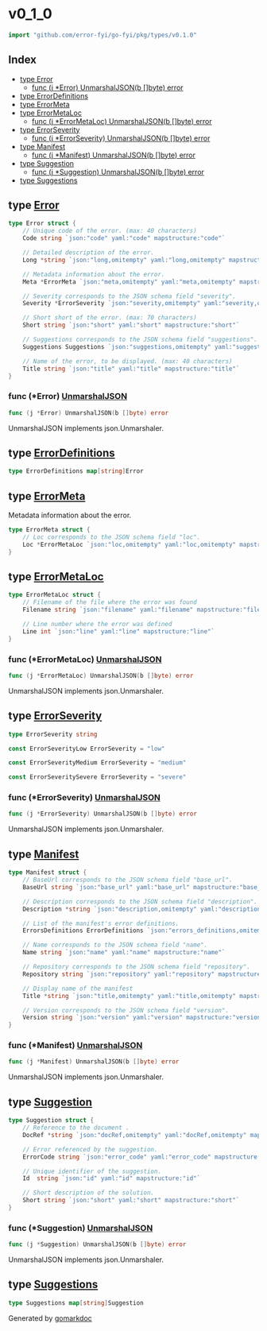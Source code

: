<!-- gomarkdoc:embed:start -->

<!-- Code generated by gomarkdoc. DO NOT EDIT -->

# v0\_1\_0

```go
import "github.com/error-fyi/go-fyi/pkg/types/v0.1.0"
```

## Index

- [type Error](<#Error>)
  - [func \(j \*Error\) UnmarshalJSON\(b \[\]byte\) error](<#Error.UnmarshalJSON>)
- [type ErrorDefinitions](<#ErrorDefinitions>)
- [type ErrorMeta](<#ErrorMeta>)
- [type ErrorMetaLoc](<#ErrorMetaLoc>)
  - [func \(j \*ErrorMetaLoc\) UnmarshalJSON\(b \[\]byte\) error](<#ErrorMetaLoc.UnmarshalJSON>)
- [type ErrorSeverity](<#ErrorSeverity>)
  - [func \(j \*ErrorSeverity\) UnmarshalJSON\(b \[\]byte\) error](<#ErrorSeverity.UnmarshalJSON>)
- [type Manifest](<#Manifest>)
  - [func \(j \*Manifest\) UnmarshalJSON\(b \[\]byte\) error](<#Manifest.UnmarshalJSON>)
- [type Suggestion](<#Suggestion>)
  - [func \(j \*Suggestion\) UnmarshalJSON\(b \[\]byte\) error](<#Suggestion.UnmarshalJSON>)
- [type Suggestions](<#Suggestions>)


<a name="Error"></a>
## type [Error](<https://github.com/error-fyi/go-fyi/blob/main/pkg/types/v0.1.0/types.go#L9-L30>)



```go
type Error struct {
    // Unique code of the error. (max: 40 characters)
    Code string `json:"code" yaml:"code" mapstructure:"code"`

    // Detailed description of the error.
    Long *string `json:"long,omitempty" yaml:"long,omitempty" mapstructure:"long,omitempty"`

    // Metadata information about the error.
    Meta *ErrorMeta `json:"meta,omitempty" yaml:"meta,omitempty" mapstructure:"meta,omitempty"`

    // Severity corresponds to the JSON schema field "severity".
    Severity *ErrorSeverity `json:"severity,omitempty" yaml:"severity,omitempty" mapstructure:"severity,omitempty"`

    // Short short of the error. (max: 70 characters)
    Short string `json:"short" yaml:"short" mapstructure:"short"`

    // Suggestions corresponds to the JSON schema field "suggestions".
    Suggestions Suggestions `json:"suggestions,omitempty" yaml:"suggestions,omitempty" mapstructure:"suggestions,omitempty"`

    // Name of the error, to be displayed. (max: 40 characters)
    Title string `json:"title" yaml:"title" mapstructure:"title"`
}
```

<a name="Error.UnmarshalJSON"></a>
### func \(\*Error\) [UnmarshalJSON](<https://github.com/error-fyi/go-fyi/blob/main/pkg/types/v0.1.0/types.go#L121>)

```go
func (j *Error) UnmarshalJSON(b []byte) error
```

UnmarshalJSON implements json.Unmarshaler.

<a name="ErrorDefinitions"></a>
## type [ErrorDefinitions](<https://github.com/error-fyi/go-fyi/blob/main/pkg/types/v0.1.0/types.go#L32>)



```go
type ErrorDefinitions map[string]Error
```

<a name="ErrorMeta"></a>
## type [ErrorMeta](<https://github.com/error-fyi/go-fyi/blob/main/pkg/types/v0.1.0/types.go#L35-L38>)

Metadata information about the error.

```go
type ErrorMeta struct {
    // Loc corresponds to the JSON schema field "loc".
    Loc *ErrorMetaLoc `json:"loc,omitempty" yaml:"loc,omitempty" mapstructure:"loc,omitempty"`
}
```

<a name="ErrorMetaLoc"></a>
## type [ErrorMetaLoc](<https://github.com/error-fyi/go-fyi/blob/main/pkg/types/v0.1.0/types.go#L40-L46>)



```go
type ErrorMetaLoc struct {
    // Filename of the file where the error was found
    Filename string `json:"filename" yaml:"filename" mapstructure:"filename"`

    // Line number where the error was defined
    Line int `json:"line" yaml:"line" mapstructure:"line"`
}
```

<a name="ErrorMetaLoc.UnmarshalJSON"></a>
### func \(\*ErrorMetaLoc\) [UnmarshalJSON](<https://github.com/error-fyi/go-fyi/blob/main/pkg/types/v0.1.0/types.go#L154>)

```go
func (j *ErrorMetaLoc) UnmarshalJSON(b []byte) error
```

UnmarshalJSON implements json.Unmarshaler.

<a name="ErrorSeverity"></a>
## type [ErrorSeverity](<https://github.com/error-fyi/go-fyi/blob/main/pkg/types/v0.1.0/types.go#L48>)



```go
type ErrorSeverity string
```

<a name="ErrorSeverityLow"></a>

```go
const ErrorSeverityLow ErrorSeverity = "low"
```

<a name="ErrorSeverityMedium"></a>

```go
const ErrorSeverityMedium ErrorSeverity = "medium"
```

<a name="ErrorSeveritySevere"></a>

```go
const ErrorSeveritySevere ErrorSeverity = "severe"
```

<a name="ErrorSeverity.UnmarshalJSON"></a>
### func \(\*ErrorSeverity\) [UnmarshalJSON](<https://github.com/error-fyi/go-fyi/blob/main/pkg/types/v0.1.0/types.go#L55>)

```go
func (j *ErrorSeverity) UnmarshalJSON(b []byte) error
```

UnmarshalJSON implements json.Unmarshaler.

<a name="Manifest"></a>
## type [Manifest](<https://github.com/error-fyi/go-fyi/blob/main/pkg/types/v0.1.0/types.go#L174-L195>)



```go
type Manifest struct {
    // BaseUrl corresponds to the JSON schema field "base_url".
    BaseUrl string `json:"base_url" yaml:"base_url" mapstructure:"base_url"`

    // Description corresponds to the JSON schema field "description".
    Description *string `json:"description,omitempty" yaml:"description,omitempty" mapstructure:"description,omitempty"`

    // List of the manifest's error definitions.
    ErrorsDefinitions ErrorDefinitions `json:"errors_definitions,omitempty" yaml:"errors_definitions,omitempty" mapstructure:"errors_definitions,omitempty"`

    // Name corresponds to the JSON schema field "name".
    Name string `json:"name" yaml:"name" mapstructure:"name"`

    // Repository corresponds to the JSON schema field "repository".
    Repository string `json:"repository" yaml:"repository" mapstructure:"repository"`

    // Display name of the manifest
    Title *string `json:"title,omitempty" yaml:"title,omitempty" mapstructure:"title,omitempty"`

    // Version corresponds to the JSON schema field "version".
    Version string `json:"version" yaml:"version" mapstructure:"version"`
}
```

<a name="Manifest.UnmarshalJSON"></a>
### func \(\*Manifest\) [UnmarshalJSON](<https://github.com/error-fyi/go-fyi/blob/main/pkg/types/v0.1.0/types.go#L198>)

```go
func (j *Manifest) UnmarshalJSON(b []byte) error
```

UnmarshalJSON implements json.Unmarshaler.

<a name="Suggestion"></a>
## type [Suggestion](<https://github.com/error-fyi/go-fyi/blob/main/pkg/types/v0.1.0/types.go#L74-L86>)



```go
type Suggestion struct {
    // Reference to the document .
    DocRef *string `json:"docRef,omitempty" yaml:"docRef,omitempty" mapstructure:"docRef,omitempty"`

    // Error referenced by the suggestion.
    ErrorCode string `json:"error_code" yaml:"error_code" mapstructure:"error_code"`

    // Unique identifier of the suggestion.
    Id  string `json:"id" yaml:"id" mapstructure:"id"`

    // Short description of the solution.
    Short string `json:"short" yaml:"short" mapstructure:"short"`
}
```

<a name="Suggestion.UnmarshalJSON"></a>
### func \(\*Suggestion\) [UnmarshalJSON](<https://github.com/error-fyi/go-fyi/blob/main/pkg/types/v0.1.0/types.go#L89>)

```go
func (j *Suggestion) UnmarshalJSON(b []byte) error
```

UnmarshalJSON implements json.Unmarshaler.

<a name="Suggestions"></a>
## type [Suggestions](<https://github.com/error-fyi/go-fyi/blob/main/pkg/types/v0.1.0/types.go#L112>)



```go
type Suggestions map[string]Suggestion
```

Generated by [gomarkdoc](<https://github.com/princjef/gomarkdoc>)


<!-- gomarkdoc:embed:end -->
